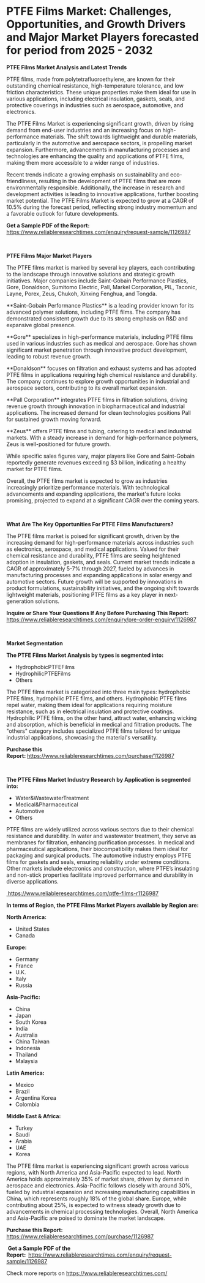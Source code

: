 <p><h1>PTFE Films Market: Challenges, Opportunities, and Growth Drivers and Major Market Players forecasted for period from 2025 - 2032</h1></p><p><strong>PTFE Films Market Analysis and Latest Trends</strong></p>
<p><p>PTFE films, made from polytetrafluoroethylene, are known for their outstanding chemical resistance, high-temperature tolerance, and low friction characteristics. These unique properties make them ideal for use in various applications, including electrical insulation, gaskets, seals, and protective coverings in industries such as aerospace, automotive, and electronics. </p><p>The PTFE Films Market is experiencing significant growth, driven by rising demand from end-user industries and an increasing focus on high-performance materials. The shift towards lightweight and durable materials, particularly in the automotive and aerospace sectors, is propelling market expansion. Furthermore, advancements in manufacturing processes and technologies are enhancing the quality and applications of PTFE films, making them more accessible to a wider range of industries.</p><p>Recent trends indicate a growing emphasis on sustainability and eco-friendliness, resulting in the development of PTFE films that are more environmentally responsible. Additionally, the increase in research and development activities is leading to innovative applications, further boosting market potential. The PTFE Films Market is expected to grow at a CAGR of 10.5% during the forecast period, reflecting strong industry momentum and a favorable outlook for future developments.</p></p>
<p><strong>Get a Sample PDF of the Report:&nbsp;</strong> <a href="https://www.reliableresearchtimes.com/enquiry/request-sample/1126987?utm_campaign=2263&utm_medium=2&utm_source=Github&utm_content=ia&utm_term=28022025&utm_id=ptfe-films">https://www.reliableresearchtimes.com/enquiry/request-sample/1126987</a></p>
<p>&nbsp;</p>
<p><strong>PTFE Films Major Market Players</strong></p>
<p><p>The PTFE films market is marked by several key players, each contributing to the landscape through innovative solutions and strategic growth initiatives. Major companies include Saint-Gobain Performance Plastics, Gore, Donaldson, Sumitomo Electric, Pall, Markel Corporation, PIL, Taconic, Layne, Porex, Zeus, Chukoh, Xinxing Fenghua, and Tongda.</p><p>**Saint-Gobain Performance Plastics** is a leading provider known for its advanced polymer solutions, including PTFE films. The company has demonstrated consistent growth due to its strong emphasis on R&D and expansive global presence.</p><p>**Gore** specializes in high-performance materials, including PTFE films used in various industries such as medical and aerospace. Gore has shown significant market penetration through innovative product development, leading to robust revenue growth.</p><p>**Donaldson** focuses on filtration and exhaust systems and has adopted PTFE films in applications requiring high chemical resistance and durability. The company continues to explore growth opportunities in industrial and aerospace sectors, contributing to its overall market expansion.</p><p>**Pall Corporation** integrates PTFE films in filtration solutions, driving revenue growth through innovation in biopharmaceutical and industrial applications. The increased demand for clean technologies positions Pall for sustained growth moving forward.</p><p>**Zeus** offers PTFE films and tubing, catering to medical and industrial markets. With a steady increase in demand for high-performance polymers, Zeus is well-positioned for future growth.</p><p>While specific sales figures vary, major players like Gore and Saint-Gobain reportedly generate revenues exceeding $3 billion, indicating a healthy market for PTFE films.</p><p>Overall, the PTFE films market is expected to grow as industries increasingly prioritize performance materials. With technological advancements and expanding applications, the market's future looks promising, projected to expand at a significant CAGR over the coming years.</p></p>
<p>&nbsp;</p>
<p><strong>What Are The Key Opportunities For PTFE Films Manufacturers?</strong></p>
<p><p>The PTFE films market is poised for significant growth, driven by the increasing demand for high-performance materials across industries such as electronics, aerospace, and medical applications. Valued for their chemical resistance and durability, PTFE films are seeing heightened adoption in insulation, gaskets, and seals. Current market trends indicate a CAGR of approximately 5-7% through 2027, fueled by advances in manufacturing processes and expanding applications in solar energy and automotive sectors. Future growth will be supported by innovations in product formulations, sustainability initiatives, and the ongoing shift towards lightweight materials, positioning PTFE films as a key player in next-generation solutions.</p></p>
<p><strong>Inquire or Share Your Questions If Any Before Purchasing This Report:</strong> <a href="https://www.reliableresearchtimes.com/enquiry/pre-order-enquiry/1126987?utm_campaign=2263&utm_medium=2&utm_source=Github&utm_content=ia&utm_term=28022025&utm_id=ptfe-films">https://www.reliableresearchtimes.com/enquiry/pre-order-enquiry/1126987</a></p>
<p>&nbsp;</p>
<p><strong>Market Segmentation</strong></p>
<p><strong>The PTFE Films Market Analysis by types is segmented into:</strong></p>
<p><ul><li>HydrophobicPTFEFilms</li><li>HydrophilicPTFEFilms</li><li>Others</li></ul></p>
<p><p>The PTFE films market is categorized into three main types: hydrophobic PTFE films, hydrophilic PTFE films, and others. Hydrophobic PTFE films repel water, making them ideal for applications requiring moisture resistance, such as in electrical insulation and protective coatings. Hydrophilic PTFE films, on the other hand, attract water, enhancing wicking and absorption, which is beneficial in medical and filtration products. The "others" category includes specialized PTFE films tailored for unique industrial applications, showcasing the material's versatility.</p></p>
<p><strong>Purchase this Report:&nbsp;</strong><a href="https://www.reliableresearchtimes.com/purchase/1126987?utm_campaign=2263&utm_medium=2&utm_source=Github&utm_content=ia&utm_term=28022025&utm_id=ptfe-films">https://www.reliableresearchtimes.com/purchase/1126987</a></p>
<p>&nbsp;</p>
<p><strong>The PTFE Films Market Industry Research by Application is segmented into:</strong></p>
<p><ul><li>Water&WastewaterTreatment</li><li>Medical&Pharmaceutical</li><li>Automotive</li><li>Others</li></ul></p>
<p><p>PTFE films are widely utilized across various sectors due to their chemical resistance and durability. In water and wastewater treatment, they serve as membranes for filtration, enhancing purification processes. In medical and pharmaceutical applications, their biocompatibility makes them ideal for packaging and surgical products. The automotive industry employs PTFE films for gaskets and seals, ensuring reliability under extreme conditions. Other markets include electronics and construction, where PTFE’s insulating and non-stick properties facilitate improved performance and durability in diverse applications.</p></p>
<p><a href="https://www.reliableresearchtimes.com/ptfe-films-r1126987?utm_campaign=2263&utm_medium=2&utm_source=Github&utm_content=ia&utm_term=28022025&utm_id=ptfe-films">&nbsp;https://www.reliableresearchtimes.com/ptfe-films-r1126987</a></p>
<p><strong>In terms of Region, the PTFE Films Market Players available by Region are:</strong></p>
<p>
    <p> <strong> North America: </strong>
        <ul>
            <li>United States</li>
            <li>Canada</li>
        </ul>
        </p> 
    <p> <strong> Europe: </strong>
        <ul>
            <li>Germany</li>
            <li>France</li>
            <li>U.K.</li>
            <li>Italy</li>
            <li>Russia</li>
        </ul>
        </p> 
    <p> <strong> Asia-Pacific: </strong>
        <ul>
            <li>China</li>
            <li>Japan</li>
            <li>South Korea</li>
            <li>India</li>
            <li>Australia</li>
            <li>China Taiwan</li>
            <li>Indonesia</li>
            <li>Thailand</li>
            <li>Malaysia</li>
        </ul>
        </p> 
    <p> <strong> Latin America: </strong>
        <ul>
            <li>Mexico</li>
            <li>Brazil</li>
            <li>Argentina Korea</li>
            <li>Colombia</li>
        </ul>
        </p> 
    <p> <strong> Middle East & Africa: </strong>
        <ul>
            <li>Turkey</li>
            <li>Saudi</li>
            <li>Arabia</li>
            <li>UAE</li>
            <li>Korea</li>
        </ul>
    </p>
    </p>
<p><p>The PTFE films market is experiencing significant growth across various regions, with North America and Asia-Pacific expected to lead. North America holds approximately 35% of market share, driven by demand in aerospace and electronics. Asia-Pacific follows closely with around 30%, fueled by industrial expansion and increasing manufacturing capabilities in China, which represents roughly 18% of the global share. Europe, while contributing about 25%, is expected to witness steady growth due to advancements in chemical processing technologies. Overall, North America and Asia-Pacific are poised to dominate the market landscape.</p></p>
<p><strong>Purchase this Report: </strong><a href="https://www.reliableresearchtimes.com/purchase/1126987?utm_campaign=2263&utm_medium=2&utm_source=Github&utm_content=ia&utm_term=28022025&utm_id=ptfe-films">https://www.reliableresearchtimes.com/purchase/1126987</a></p>
<p>&nbsp;<strong>Get a Sample PDF of the Report:&nbsp;&nbsp;</strong><a href="https://www.reliableresearchtimes.com/enquiry/request-sample/1126987?utm_campaign=2263&utm_medium=2&utm_source=Github&utm_content=ia&utm_term=28022025&utm_id=ptfe-films">https://www.reliableresearchtimes.com/enquiry/request-sample/1126987</a></p>
<p><strong></strong></p>
<p>Check more reports on <a href="https://www.reliableresearchtimes.com/?utm_campaign=2263&utm_medium=2&utm_source=Github&utm_content=ia&utm_term=28022025&utm_id=ptfe-films">https://www.reliableresearchtimes.com/</a></p>